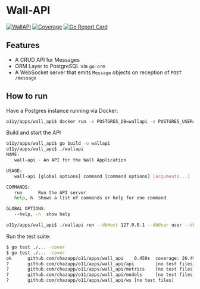 # Wall-API

[![WallAPI](https://github.com/chazapp/o11y/actions/workflows/wall_api_tests.yaml/badge.svg)](https://github.com/chazapp/o11y/actions/workflows/wall_api_tests.yaml)
[![Coverage](https://codecov.io/gh/chazapp/o11y/graph/badge.svg?token=FIAGTCSSD1&flag=wall-api)](https://codecov.io/gh/chazapp/o11y)
[![Go Report Card](https://goreportcard.com/badge/github.com/chazapp/o11y/apps/wall_api)](https://goreportcard.com/report/github.com/chazapp/o11y/apps/wall_api)  

## Features

- A CRUD API for Messages
- ORM Layer to PostgreSQL via `go-orm`
- A WebSocket server that emits `Message` objects on reception of `POST /message`


## How to run

Have a Postgres instance running via Docker:

```bash
o11y/apps/wall_api$ docker run -e POSTGRES_DB=wallapi -e POSTGRES_USER=user -e POSTGRES_PASSWORD=foobar -p 5432:5432 -d  postgres:16
```

Build and start the API

```bash
o11y/apps/wall_api$ go build -o wallapi
o11y/apps/wall_api$ ./wallapi
NAME:
   wall-api - An API for the Wall Application

USAGE:
   wall-api [global options] command [command options] [arguments...]

COMMANDS:
   run      Run the API server
   help, h  Shows a list of commands or help for one command

GLOBAL OPTIONS:
   --help, -h  show help

o11y/apps/wall_api$ ./wallapi run --dbHost 127.0.0.1 --dbUser user --dbPassword foobar --port 8080 --dbName wallapi
```

Run the test suite:

```bash
$ go test ./... -cover
$ go test ./... -cover
ok      github.com/chazapp/o11/apps/wall_api    0.450s  coverage: 26.4% of statements
?       github.com/chazapp/o11/apps/wall_api/api        [no test files]
?       github.com/chazapp/o11/apps/wall_api/metrics    [no test files]
?       github.com/chazapp/o11/apps/wall_api/models     [no test files]
?       github.com/chazapp/o11/apps/wall_api/ws [no test files]
```